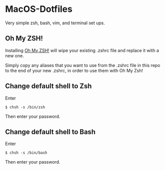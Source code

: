 # MacOS-Dotfiles

Very simple zsh, bash, vim, and terminal set ups.

## Oh My ZSH!

Installing [Oh My ZSH!](https://ohmyz.sh/) will wipe your existing .zshrc file and replace it with a new one. 

Simply copy any aliases that you want to use from the .zshrc file in this repo to the end of your new .zshrc, in order to use them with Oh My Zsh!

## Change default shell to Zsh

Enter

```
$ chsh -s /bin/zsh
```

Then enter your password.

## Change default shell to Bash

Enter

```
$ chsh -s /bin/bash
```

Then enter your password.

